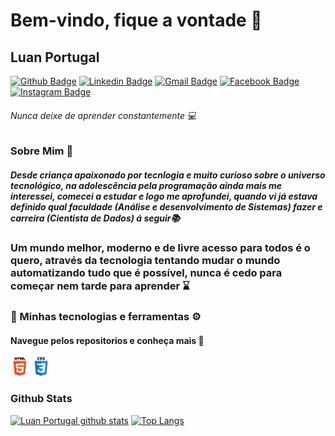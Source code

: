 # Bem-vindo, fique a vontade 💜

## Luan Portugal

[![Github Badge](https://img.shields.io/badge/-Github-000?style=flat-square&logo=Github&logoColor=white&link=https://github.com/gabriellopes00)](https://github.com/LuanPortugal-dev)
[![Linkedin Badge](https://img.shields.io/badge/-LinkedIn-blue?style=flat-square&logo=Linkedin&logoColor=white&link=https://www.linkedin.com/in/gabriel-lopes-6625631b0/)](https://www.linkedin.com/in/luan-portugal-33b0991a4/)
[![Gmail Badge](https://img.shields.io/badge/-Gmail-D14836?&style=flat-square&logo=Gmail&logoColor=white&link=mailto:gabrielluislopes00@gmail.com)](mailto:luanportugal.profissional.tec@gmail.com)
[![Facebook Badge](	https://img.shields.io/badge/facebook-%231877F2.svg?&style=flat-square&logo=facebook&logoColor=white)](https://www.facebook.com/luan.portugal.583/)
[![Instagram Badge](https://img.shields.io/badge/instagram-%23E4405F.svg?&style=flat-square&logo=instagram&logoColor=white)](https://www.instagram.com/portugal_luansilva/?hl=pt-br)

###### Nunca deixe de aprender constantemente  💻 

### Sobre Mim 💭
##### Desde criança apaixonado por tecnlogia e muito curioso sobre o universo tecnológico, na adolescência pela programação ainda mais me interessei, comecei a estudar e logo me aprofundei, quando vi já estava definido qual faculdade (Análise e desenvolvimento de Sistemas) fazer e carreira (Cientista de Dados) á seguir📚

### Um mundo melhor, moderno e de livre acesso para todos é o quero, através da tecnologia tentando mudar o mundo automatizando tudo que é possível, nunca é cedo para começar nem tarde para aprender ⌛


### 🚀 Minhas tecnologias e ferramentas ⚙
#### Navegue pelos repositorios e conheça mais  👀
<div class="row">
  <img src="https://raw.githubusercontent.com/devicons/devicon/ac557d6ff33ff370a5db99f97aeab35ea5c67fbd/icons/html5/html5-original-wordmark.svg" alt="html5" width="30" height="30"/>
  <img src="https://raw.githubusercontent.com/devicons/devicon/ac557d6ff33ff370a5db99f97aeab35ea5c67fbd/icons/css3/css3-original-wordmark.svg" alt="css3" width="30" height="30"/>
  
  
  ### Github Stats
[![Luan Portugal github stats](https://github-readme-stats.vercel.app/api?username=LuanPortugal-dev&theme=dracula)](https://github.com/LuanPortugal-dev)
[![Top Langs](https://github-readme-stats.vercel.app/api/top-langs/?username=LuanPortugal-dev&layout=compact)](https://github.com/LuanPortugal-dev)
</div>

